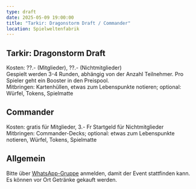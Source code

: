 ```yaml
---
type: draft
date: 2025-05-09 19:00:00
title: "Tarkir: Dragonstorm Draft / Commander"
location: Spielweltenfabrik
---
```

## Tarkir: Dragonstorm Draft
Kosten: ??.- (Mitglieder), ??.- (Nichtmitglieder) \
Gespielt werden 3-4 Runden, abhängig von der Anzahl Teilnehmer.
Pro Spieler geht ein Booster in den Preispool. \
Mitbringen: Kartenhüllen, etwas zum Lebenspunkte notieren; optional: Würfel, Tokens, Spielmatte

## Commander
Kosten: gratis für Mitglieder, 3.- Fr Startgeld für Nichtmitglieder \
Mitbringen: Commander-Decks; optional: etwas zum Lebenspunkte notieren, Würfel, Tokens, Spielmatte

## Allgemein
Bitte über [WhatsApp-Gruppe](https://chat.whatsapp.com/HQ7IINFrZB63esDNRqsIUw) anmelden, damit der Event stattfinden kann. \
Es können vor Ort Getränke gekauft werden.
